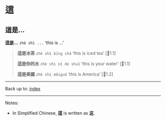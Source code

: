 # 這

## 這是...

**這[是](../verbs/是.md)...** `zhè shì ...` ‘this is ...’

> **這是冰茶** `zhè shì bīng chá` ‘this is iced tea’ \[🦉1.1\]
>
> **這是你的水** `zhè shì nǐ de shuǐ` ‘this is your water’ \[🦉1.1\]
>
> **這是美國** `zhè shì měiguó` ‘this is America’ \[🦉1.2\]

----

Back up to: [index](../index.md)

----

Notes:
- In Simplified Chinese, **這** is written as **这**.
